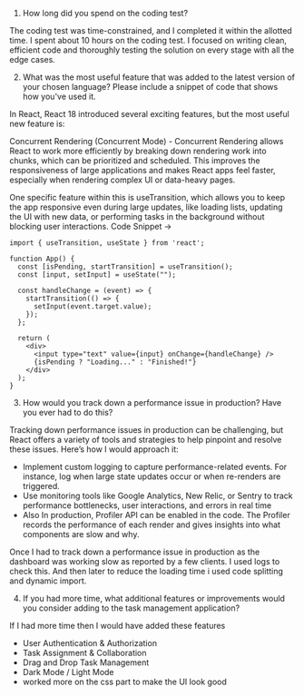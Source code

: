 1. How long did you spend on the coding test? 

The coding test was time-constrained, and I completed it within the allotted time. I spent about 10 hours on the coding test. I focused on writing clean, efficient code and thoroughly testing the solution on every stage with all the edge cases.

2. What was the most useful feature that was added to the latest version of your chosen language? Please include a snippet of code that shows how you've used it.

In React, React 18 introduced several exciting features, but the most useful new feature is:

Concurrent Rendering (Concurrent Mode) - 
Concurrent Rendering allows React to work more efficiently by breaking down rendering work into chunks, which can be prioritized and scheduled. This improves the responsiveness of large applications and makes React apps feel faster, especially when rendering complex UI or data-heavy pages.

One specific feature within this is useTransition, which allows you to keep the app responsive even during large updates, like loading lists, updating the UI with new data, or performing tasks in the background without blocking user interactions.
Code Snippet -> 
```
import { useTransition, useState } from 'react';

function App() {
  const [isPending, startTransition] = useTransition();
  const [input, setInput] = useState("");

  const handleChange = (event) => {
    startTransition(() => {
      setInput(event.target.value);
    });
  };

  return (
    <div>
      <input type="text" value={input} onChange={handleChange} />
      {isPending ? "Loading..." : "Finished!"}
    </div>
  );
}
```

3. How would you track down a performance issue in production? Have you ever had to do this?

Tracking down performance issues in production can be challenging, but React offers a variety of tools and strategies to help pinpoint and resolve these issues. Here’s how I would approach it:
- Implement custom logging to capture performance-related events. For instance, log when large state updates occur or when re-renders are triggered.
- Use monitoring tools like Google Analytics, New Relic, or Sentry to track performance bottlenecks, user interactions, and errors in real time
- Also In production, Profiler API can be enabled in the code. The Profiler records the performance of each render and gives insights into what components are slow and why.

Once I had to track down a performance issue in production as the dashboard was working slow as reported by a few clients. I used logs to check this.
And then later to reduce the loading time i used code splitting and dynamic import.

4. If you had more time, what additional features or improvements would you consider adding to the task management application?

If I had more time then I would have added these features 
- User Authentication & Authorization
- Task Assignment & Collaboration
- Drag and Drop Task Management
- Dark Mode / Light Mode
- worked more on the css part to make the UI look good
